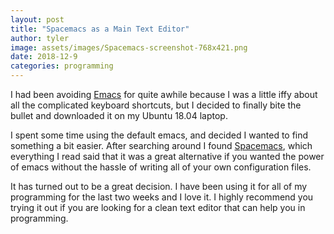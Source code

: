 ```yaml
---
layout: post
title: "Spacemacs as a Main Text Editor"
author: tyler
image: assets/images/Spacemacs-screenshot-768x421.png
date: 2018-12-9
categories: programming
---
```


I had been avoiding <a class="randomcolor" href="https://www.gnu.org/software/emacs/" target="_blank">Emacs</a> for quite awhile because I was a little iffy about all the complicated keyboard shortcuts, but I decided to finally bite the bullet and downloaded it on my Ubuntu 18.04 laptop.

I spent some time using the default emacs, and decided I wanted to find something a bit easier. After searching around I found <a class="randomcolor" href="https://www.spacemacs.org/" target="_blank">Spacemacs</a>, which everything I read said that it was a great alternative if you wanted the power of emacs without the hassle of writing all of your own configuration files. 

It has turned out to be a great decision. I have been using it for all of my programming for the last two weeks and I love it. I highly recommend you trying it out if you are looking for a clean text editor that can help you in programming. 
